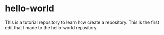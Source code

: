 # hello-world
This is a tutorial repository to learn how create a repository.
This is the first edit that I made to the hello-world repository.
